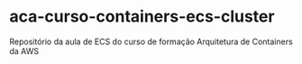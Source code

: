 # aca-curso-containers-ecs-cluster
Repositório da aula de ECS do curso de formação Arquitetura de Containers da AWS

